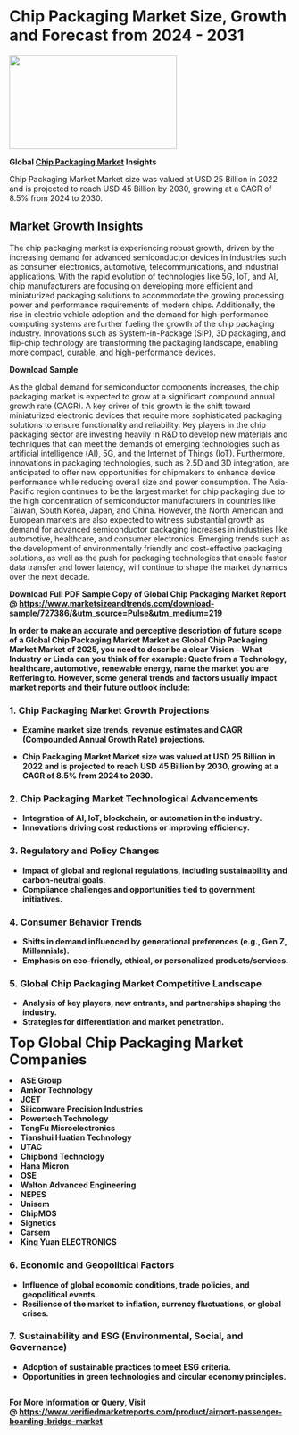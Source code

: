 <H1>Chip Packaging Market Size, Growth and Forecast from 2024 - 2031</H1><img class="aligncenter size-medium wp-image-584254" src="https://thirdeyenews.in/wp-content/uploads/2024/09/Global-Market-Research-300x168.jpeg" alt="" width="300" height="168" /><p><strong>Global&nbsp;<a href="https://www.marketsizeandtrends.com/download-sample/727386/&amp;utm_source=Pulse&amp;utm_medium=219">Chip Packaging Market</a> Insights</strong></p><p>Chip Packaging Market Market size was valued at USD 25 Billion in 2022 and is projected to reach USD 45 Billion by 2030, growing at a CAGR of 8.5% from 2024 to 2030.</p><p><h2>Market Growth Insights</h2> <p>The chip packaging market is experiencing robust growth, driven by the increasing demand for advanced semiconductor devices in industries such as consumer electronics, automotive, telecommunications, and industrial applications. With the rapid evolution of technologies like 5G, IoT, and AI, chip manufacturers are focusing on developing more efficient and miniaturized packaging solutions to accommodate the growing processing power and performance requirements of modern chips. Additionally, the rise in electric vehicle adoption and the demand for high-performance computing systems are further fueling the growth of the chip packaging industry. Innovations such as System-in-Package (SiP), 3D packaging, and flip-chip technology are transforming the packaging landscape, enabling more compact, durable, and high-performance devices.</p> <p><strong>Download Sample</strong></p> <p>As the global demand for semiconductor components increases, the chip packaging market is expected to grow at a significant compound annual growth rate (CAGR). A key driver of this growth is the shift toward miniaturized electronic devices that require more sophisticated packaging solutions to ensure functionality and reliability. Key players in the chip packaging sector are investing heavily in R&D to develop new materials and techniques that can meet the demands of emerging technologies such as artificial intelligence (AI), 5G, and the Internet of Things (IoT). Furthermore, innovations in packaging technologies, such as 2.5D and 3D integration, are anticipated to offer new opportunities for chipmakers to enhance device performance while reducing overall size and power consumption. The Asia-Pacific region continues to be the largest market for chip packaging due to the high concentration of semiconductor manufacturers in countries like Taiwan, South Korea, Japan, and China. However, the North American and European markets are also expected to witness substantial growth as demand for advanced semiconductor packaging increases in industries like automotive, healthcare, and consumer electronics. Emerging trends such as the development of environmentally friendly and cost-effective packaging solutions, as well as the push for packaging technologies that enable faster data transfer and lower latency, will continue to shape the market dynamics over the next decade.</p> <p><strong></p><p><span class=""><strong>Download Full PDF Sample Copy of Global Chip Packaging Market Report</strong> @ <a href="https://www.marketsizeandtrends.com/download-sample/727386/&amp;utm_source=Pulse&amp;utm_medium=219" target="_blank">https://www.marketsizeandtrends.com/download-sample/727386/&amp;utm_source=Pulse&amp;utm_medium=219</a></span></p><p>In order to make an accurate and perceptive description of future scope of a Global&nbsp;Chip Packaging Market Market as Global&nbsp;Chip Packaging Market Market of 2025, you need to describe a clear Vision &ndash; What Industry or Linda can you think of for example: Quote from a Technology, healthcare, automotive, renewable energy, name the market you are Reffering to. However, some general trends and factors usually impact market reports and their future outlook include:</p><h3>1.&nbsp;<strong>Chip Packaging Market Growth Projections</strong></h3><ul><li>Examine market size trends, revenue estimates and CAGR (Compounded Annual Growth Rate) projections.</li><li><p>Chip Packaging Market Market size was valued at USD 25 Billion in 2022 and is projected to reach USD 45 Billion by 2030, growing at a CAGR of 8.5% from 2024 to 2030.</p></li></ul><h3>2.&nbsp;<strong>Chip Packaging Market Technological Advancements</strong></h3><ul><li>Integration of AI, IoT, blockchain, or automation in the industry.</li><li>Innovations driving cost reductions or improving efficiency.</li></ul><h3>3.&nbsp;<strong>Regulatory and Policy Changes</strong></h3><ul><li>Impact of global and regional regulations, including sustainability and carbon-neutral goals.</li><li>Compliance challenges and opportunities tied to government initiatives.</li></ul><h3>4.&nbsp;<strong>Consumer Behavior Trends</strong></h3><ul><li>Shifts in demand influenced by generational preferences (e.g., Gen Z, Millennials).</li><li>Emphasis on eco-friendly, ethical, or personalized products/services.</li></ul><h3>5.&nbsp;<strong>Global Chip Packaging Market Competitive Landscape</strong></h3><ul><li>Analysis of key players, new entrants, and partnerships shaping the industry.</li><li>Strategies for differentiation and market penetration.</li></ul><p data-pm-slice="1 1 []"><span style="color: inherit; font-family: inherit; font-size: 25px;">Top Global Chip Packaging Market Companies</span></p><div class="" data-test-id=""><p><li>ASE Group</li><li> Amkor Technology</li><li> JCET</li><li> Siliconware Precision Industries</li><li> Powertech Technology</li><li> TongFu Microelectronics</li><li> Tianshui Huatian Technology</li><li> UTAC</li><li> Chipbond Technology</li><li> Hana Micron</li><li> OSE</li><li> Walton Advanced Engineering</li><li> NEPES</li><li> Unisem</li><li> ChipMOS</li><li> Signetics</li><li> Carsem</li><li> King Yuan ELECTRONICS</li></p></div><h3>6.&nbsp;<strong>Economic and Geopolitical Factors</strong></h3><ul><li>Influence of global economic conditions, trade policies, and geopolitical events.</li><li>Resilience of the market to inflation, currency fluctuations, or global crises.</li></ul><h3>7.&nbsp;<strong>Sustainability and ESG (Environmental, Social, and Governance)</strong></h3><ul><li>Adoption of sustainable practices to meet ESG criteria.</li><li>Opportunities in green technologies and circular economy principles.</li></ul><h2><strong style="font-size: 14px;">For More Information or Query, Visit @&nbsp;</strong><a style="background-color: #ffffff; font-size: 14px;" href="https://www.marketsizeandtrends.com/report/chip-packaging-market/" target="_blank">https://www.verifiedmarketreports.com/product/airport-passenger-boarding-bridge-market</a></h2>
